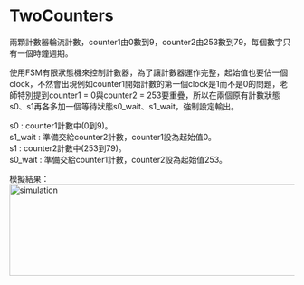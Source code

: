 # TwoCounters
兩顆計數器輪流計數，counter1由0數到9，counter2由253數到79，每個數字只有一個時鐘週期。

使用FSM有限狀態機來控制計數器，為了讓計數器運作完整，起始值也要佔一個clock，不然會出現例如counter1開始計數的第一個clock是1而不是0的問題，老師特別提到counter1 = 0與counter2 = 253要重疊，所以在兩個原有計數狀態s0、s1再各多加一個等待狀態s0_wait、s1_wait，強制設定輸出。  
  
s0 : counter1計數中(0到9)。  
s1_wait : 準備交給counter2計數，counter1設為起始值0。  
s1 : counter2計數中(253到79)。  
s0_wait : 準備交給counter1計數，counter2設為起始值253。  

模擬結果：  
<img width="1209" height="162" alt="simulation" src="https://github.com/user-attachments/assets/bdda5f89-f51b-4205-b19f-bd31e1e5cf36" />
